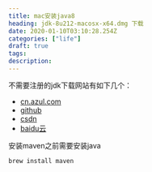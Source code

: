 ```yaml
---
title: mac安装java8
heading: jdk-8u212-macosx-x64.dmg 下载
date: 2020-01-10T03:10:28.254Z
categories: ["life"]
draft: true
tags: 
description: 
---
```


不需要注册的jdk下载网站有如下几个：
- [cn.azul.com](https://cn.azul.com/downloads/zulu-community/?&architecture=x86-64-bit&package=jdk#)
- [github](https://github.com/frekele/oracle-java/releases)
- [csdn](https://download.csdn.net/download/tan3739/11143317)
- [baidu云](https://blog.csdn.net/weixin_40990991/article/details/99831728)


安装maven之前需要安装java

```bash
brew install maven
```


